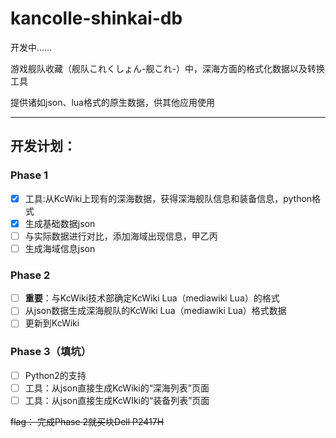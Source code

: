 # kancolle-shinkai-db

开发中……

游戏舰队收藏（舰队これくしょん-舰これ-）中，深海方面的格式化数据以及转换工具

提供诸如json、lua格式的原生数据，供其他应用使用

---

## 开发计划：

### Phase 1
- [x] 工具:从KcWiki上现有的深海数据，获得深海舰队信息和装备信息，python格式
- [x] 生成基础数据json
- [ ] 与实际数据进行对比，添加海域出现信息，甲乙丙
- [ ] 生成海域信息json

### Phase 2
- [ ] **重要**：与KcWiki技术部确定KcWiki Lua（mediawiki Lua）的格式
- [ ] 从json数据生成深海舰队的KcWiki Lua（mediawiki Lua）格式数据
- [ ] 更新到KcWiki

### Phase 3（填坑）
- [ ] Python2的支持
- [ ] 工具：从json直接生成KcWiki的“深海列表”页面
- [ ] 工具：从json直接生成KcWIki的“装备列表”页面

~~flag： 完成Phase 2就买块Dell P2417H~~

